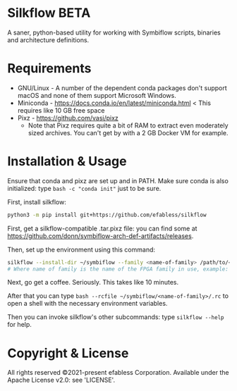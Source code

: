 # Silkflow BETA
A saner, python-based utility for working with Symbiflow scripts, binaries and architecture definitions.

# Requirements
* GNU/Linux - A number of the dependent conda packages don't support macOS and none of them support Microsoft Windows.
* Miniconda - https://docs.conda.io/en/latest/miniconda.html < This requires like 10 GB free space
* Pixz - https://github.com/vasi/pixz
    * Note that Pixz requires quite a bit of RAM to extract even moderately sized archives. You can't get by with a 2 GB Docker VM for example.
# Installation & Usage
Ensure that conda and pixz are set up and in PATH. Make sure conda is also initialized: type `bash -c "conda init"` just to be sure.

First, install silkflow:
```sh
python3 -m pip install git+https://github.com/efabless/silkflow
```

First, get a silkflow-compatible .tar.pixz file: you can find some at https://github.com/donn/symbiflow-arch-def-artifacts/releases.

Then, set up the environment using this command:
```sh
silkflow --install-dir ~/symbiflow --family <name-of-family> /path/to/<name-of-family>.tar.pixz
# Where name of family is the name of the FPGA family in use, example: ice40, xc7, etc…
```

Next, go get a coffee. Seriously. This takes like 10 minutes.

After that you can type `bash --rcfile ~/symbiflow/<name-of-family>/.rc` to open a shell with the necessary environment variables.

Then you can invoke silkflow's other subcommands: type `silkflow --help` for help.

# Copyright & License
All rights reserved ©2021-present efabless Corporation. Available under the Apache License v2.0: see 'LICENSE'.